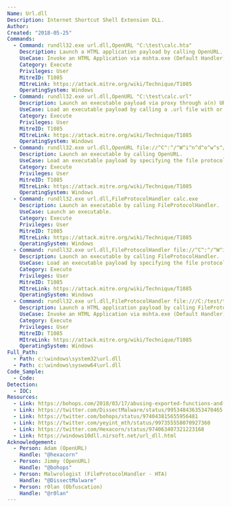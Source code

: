 ```yaml
---
Name: Url.dll
Description: Internet Shortcut Shell Extension DLL.
Author:
Created: "2018-05-25"
Commands:
  - Command: rundll32.exe url.dll,OpenURL "C:\test\calc.hta"
    Description: Launch a HTML application payload by calling OpenURL.
    UseCase: Invoke an HTML Application via mshta.exe (Default Handler).
    Category: Execute
    Privileges: User
    MitreID: T1085
    MItreLink: https://attack.mitre.org/wiki/Technique/T1085
    OperatingSystem: Windows
  - Command: rundll32.exe url.dll,OpenURL "C:\test\calc.url"
    Description: Launch an executable payload via proxy through a(n) URL (information) file by calling OpenURL.
    UseCase: Load an executable payload by calling a .url file with or without quotes.
    Category: Execute
    Privileges: User
    MitreID: T1085
    MItreLink: https://attack.mitre.org/wiki/Technique/T1085
    OperatingSystem: Windows
  - Command: rundll32.exe url.dll,OpenURL file://^C^:^/^W^i^n^d^o^w^s^/^s^y^s^t^e^m^3^2^/^c^a^l^c^.^e^x^e
    Description: Launch an executable by calling OpenURL.
    UseCase: Load an executable payload by specifying the file protocol handler (obfuscated).
    Category: Execute
    Privileges: User
    MitreID: T1085
    MItreLink: https://attack.mitre.org/wiki/Technique/T1085
    OperatingSystem: Windows
  - Command: rundll32.exe url.dll,FileProtocolHandler calc.exe
    Description: Launch an executable by calling FileProtocolHandler.
    UseCase: Launch an executable.
    Category: Execute
    Privileges: User
    MitreID: T1085
    MItreLink: https://attack.mitre.org/wiki/Technique/T1085
    OperatingSystem: Windows
  - Command: rundll32.exe url.dll,FileProtocolHandler file://^C^:^/^W^i^n^d^o^w^s^/^s^y^s^t^e^m^3^2^/^c^a^l^c^.^e^x^e
    Description: Launch an executable by calling FileProtocolHandler.
    UseCase: Load an executable payload by specifying the file protocol handler (obfuscated).
    Category: Execute
    Privileges: User
    MitreID: T1085
    MItreLink: https://attack.mitre.org/wiki/Technique/T1085
    OperatingSystem: Windows
  - Command: rundll32.exe url.dll,FileProtocolHandler file:///C:/test/test.hta
    Description: Launch a HTML application payload by calling FileProtocolHandler.
    UseCase: Invoke an HTML Application via mshta.exe (Default Handler).
    Category: Execute
    Privileges: User
    MitreID: T1085
    MItreLink: https://attack.mitre.org/wiki/Technique/T1085
    OperatingSystem: Windows
Full_Path:
  - Path: c:\windows\system32\url.dll
  - Path: c:\windows\syswow64\url.dll
Code_Sample:
  - Code:
Detection:
  - IOC:
Resources:
  - Link: https://bohops.com/2018/03/17/abusing-exported-functions-and-exposed-dcom-interfaces-for-pass-thru-command-execution-and-lateral-movement/
  - Link: https://twitter.com/DissectMalware/status/995348436353470465
  - Link: https://twitter.com/bohops/status/974043815655956481
  - Link: https://twitter.com/yeyint_mth/status/997355558070927360
  - Link: https://twitter.com/Hexacorn/status/974063407321223168
  - Link: https://windows10dll.nirsoft.net/url_dll.html
Acknowledgement:
  - Person: Adam (OpenURL)
    Handle: "@hexacorn"
  - Person: Jimmy (OpenURL)
    Handle: "@bohops"
  - Person: Malwrologist (FileProtocolHandler - HTA)
    Handle: "@DissectMalware"
  - Person: r0lan (Obfuscation)
    Handle: "@r0lan"
---
```

